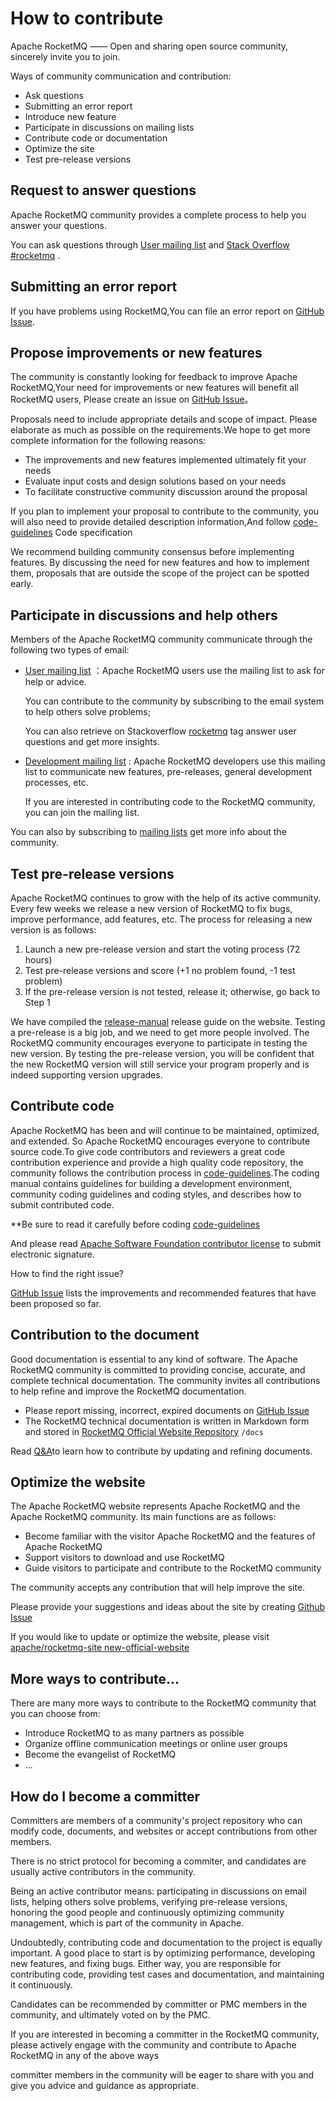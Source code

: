 # How to contribute

Apache RocketMQ —— Open and sharing open source community, sincerely invite you to join.

Ways of community communication and contribution:

- Ask questions
- Submitting an error report
- Introduce new feature
- Participate in discussions on mailing lists
- Contribute code or documentation
- Optimize the site
- Test pre-release versions


## Request to answer questions

Apache RocketMQ community provides a complete process to help you answer your questions.

You can ask questions through [User mailing list](mailto:users@rocketmq.apache.org) and [Stack Overflow #rocketmq](https://stackoverflow.com/questions/tagged/rocketmq) .

## Submitting an error report

If you have problems using RocketMQ,You can file an error report on  [GitHub Issue](https://github.com/apache/rocketmq/issues).

## Propose improvements or new features

The community is constantly looking for feedback to improve Apache RocketMQ,Your need for improvements or new features will benefit all RocketMQ users, Please create an issue on [GitHub Issue](https://github.com/apache/rocketmq/issues)。

Proposals need to include appropriate details and scope of impact. Please elaborate as much as possible on the requirements.We hope to get more complete information for the following reasons:

* The improvements and new features implemented ultimately fit your needs
* Evaluate input costs and design solutions based on your needs
* To facilitate constructive community discussion around the proposal

If you plan to implement your proposal to contribute to the community, you will also need to provide detailed description information,And follow [code-guidelines](./30code-guidelines) Code specification

We recommend building community consensus before implementing features. By discussing the need for new features and how to implement them, proposals that are outside the scope of the project can be spotted early.

## Participate in discussions and help others

Members of the Apache RocketMQ community communicate through the following two types of email:

* [User mailing list](mailto:users@rocketmq.apache.org) ：Apache RocketMQ users use the mailing list to ask for help or advice.

  You can contribute to the community by subscribing to the email system to help others solve problems;

  You can also retrieve on Stackoverflow [rocketmq](https://stackoverflow.com/questions/tagged/rocketmq) tag answer user questions and get more insights.

* [Development mailing list](mailto:dev@rocketmq.apache.org) : Apache RocketMQ developers use this mailing list to communicate new features, pre-releases, general development processes, etc.

  If you are interested in contributing code to the RocketMQ community, you can join the mailing list.


You can also by subscribing to  [mailing lists](/contact) get more info about the community.


## Test pre-release versions

Apache RocketMQ continues to grow with the help of its active community. Every few weeks we release a new version of RocketMQ to fix bugs, improve performance, add features, etc. The process for releasing a new version is as follows:

1. Launch a new pre-release version and start the voting process (72 hours)
2. Test pre-release versions and score (+1 no problem found, -1 test problem)
3. If the pre-release version is not tested, release it; otherwise, go back to Step 1

We have compiled the [release-manual](./32release-manual) release guide on the website.
Testing a pre-release is a big job, and we need to get more people involved. The RocketMQ community encourages everyone to participate in testing the new version. By testing the pre-release version, you will be confident that the new RocketMQ version will still service your program properly and is indeed supporting version upgrades.

## Contribute code

Apache RocketMQ has been and will continue to be maintained, optimized, and extended.
So Apache RocketMQ encourages everyone to contribute source code.To give code contributors and reviewers a great code contribution experience and provide a high quality code repository, the community follows the contribution process in [code-guidelines](./30code-guidelines).The coding manual contains guidelines for building a development environment, community coding guidelines and coding styles, and describes how to submit contributed code.


**Be sure to read it carefully before coding [code-guidelines](./30code-guidelines)

And please read [Apache Software Foundation contributor license](https://www.apache.org/licenses/contributor-agreements.html) to submit electronic signature.

How to find the right issue?

[GitHub Issue](https://github.com/apache/rocketmq/issues) lists the improvements and recommended features that have been proposed so far.


## Contribution to the document

Good documentation is essential to any kind of software. The Apache RocketMQ community is committed to providing concise, accurate, and complete technical documentation. The community invites all contributions to help refine and improve the RocketMQ documentation.

* Please report missing, incorrect, expired documents on [GitHub Issue](https://github.com/apache/rocketmq/issues)
* The RocketMQ technical documentation is written in Markdown form and stored in [RocketMQ Official Website Repository](https://github.com/apache/rocketmq-site/tree/new-official-website/) ```/docs```

Read [Q&A](https://github.com/apache/rocketmq-site/tree/new-official-website)to learn how to contribute by updating and refining documents.

## Optimize the website

The Apache RocketMQ website represents Apache RocketMQ and the Apache RocketMQ community. Its main functions are as follows:

* Become familiar with the visitor Apache RocketMQ and the features of Apache RocketMQ
* Support visitors to download and use RocketMQ
* Guide visitors to participate and contribute to the RocketMQ community

The community accepts any contribution that will help improve the site.

Please provide your suggestions and ideas about the site by creating [Github Issue](https://github.com/apache/rocketmq-site/issues)

If you would like to update or optimize the website, please visit [apache/rocketmq-site new-official-website](https://github.com/apache/rocketmq-site/tree/new-official-website#qa。)

## More ways to contribute...

There are many more ways to contribute to the RocketMQ community that you can choose from:

* Introduce RocketMQ to as many partners as possible
* Organize offline communication meetings or online user groups
* Become the evangelist of RocketMQ
* ...

## How do I become a committer

Committers are members of a community's project repository who can modify code, documents, and websites or accept contributions from other members.

There is no strict protocol for becoming a commiter, and candidates are usually active contributors in the community.

Being an active contributor means: participating in discussions on email lists, helping others solve problems, verifying pre-release versions, honoring the good people and continuously optimizing community management, which is part of the community in Apache.

Undoubtedly, contributing code and documentation to the project is equally important. A good place to start is by optimizing performance, developing new features, and fixing bugs. Either way, you are responsible for contributing code, providing test cases and documentation, and maintaining it continuously.

Candidates can be recommended by committer or PMC members in the community, and ultimately voted on by the PMC.

If you are interested in becoming a committer in the RocketMQ community, please actively engage with the community and contribute to Apache RocketMQ in any of the above ways

committer members in the community will be eager to share with you and give you advice and guidance as appropriate.